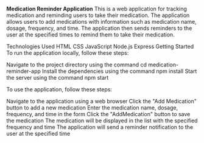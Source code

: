 **Medication Reminder Application**
This is a web application for tracking medication and reminding users to take their medication. The application allows users to add medications with information such as medication name, dosage, frequency, and time. The application then sends reminders to the user at the specified times to remind them to take their medication.

Technologies Used
HTML
CSS
JavaScript
Node.js
Express
Getting Started
To run the application locally, follow these steps:


Navigate to the project directory using the command cd medication-reminder-app
Install the dependencies using the command npm install
Start the server using the command npm start

To use the application, follow these steps:

Navigate to the application using a web browser
Click the "Add Medication" button to add a new medication
Enter the medication name, dosage, frequency, and time in the form
Click the "AddMedication" button to save the medication
The medication will be displayed in the list with the specified frequency and time
The application will send a reminder notification to the user at the specified time


